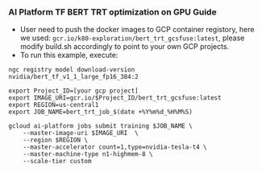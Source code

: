 ### AI Platform TF BERT TRT optimization on GPU Guide

* User need to push the docker images to GCP container registory, 
here we used: `gcr.io/k80-exploration/bert_trt_gcsfuse:latest`, 
please modify build.sh accordingly to point to your own GCP projects. 
* To run this example, execute:
```
ngc registry model download-version nvidia/bert_tf_v1_1_large_fp16_384:2

export Project_ID=[your gcp project]
export IMAGE_URI=gcr.io/$Project_ID/bert_trt_gcsfuse:latest
export REGION=us-central1
export JOB_NAME=bert_trt_job_$(date +%Y%m%d_%H%M%S)

gcloud ai-platform jobs submit training $JOB_NAME \
    --master-image-uri $IMAGE_URI  \
    --region $REGION \
    --master-accelerator count=1,type=nvidia-tesla-t4 \
    --master-machine-type n1-highmem-8 \
    --scale-tier custom
```